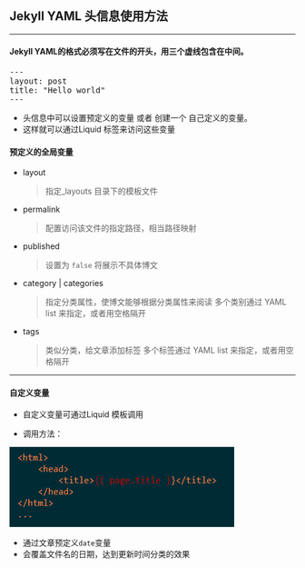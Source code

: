## Jekyll YAML 头信息使用方法

----

#### Jekyll YAML的格式必须写在文件的开头，用三个虚线包含在中间。

<pre>
---
layout: post
title: "Hello world"
---
</pre>

- 头信息中可以设置预定义的变量 或者 创建一个 自己定义的变量。
- 这样就可以通过Liquid 标签来访问这些变量


#### 预定义的全局变量

- layout 
	> 指定_layouts 目录下的模板文件

- permalink 
	> 配置访问该文件的指定路径，相当路径映射

- published
	> 设置为 `false` 将展示不具体博文

- category | categories
	> 指定分类属性，使博文能够根据分类属性来阅读
	> 多个类别通过 YAML list 来指定，或者用空格隔开

- tags
	> 类似分类，给文章添加标签
	> 多个标签通过 YAML list 来指定，或者用空格隔开

----

#### 自定义变量

- 自定义变量可通过Liquid 模板调用

- 调用方法：

![Yaml head example](./images/Yaml_head_example.png)

- 通过文章预定义`date`变量
- 会覆盖文件名的日期，达到更新时间分类的效果


